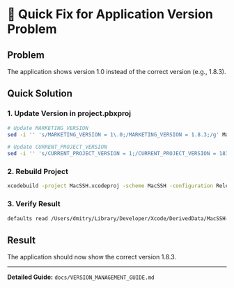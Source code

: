 # 🚀 Quick Fix for Application Version Problem

## Problem
The application shows version 1.0 instead of the correct version (e.g., 1.8.3).

## Quick Solution

### 1. Update Version in project.pbxproj
```bash
# Update MARKETING_VERSION
sed -i '' 's/MARKETING_VERSION = 1\.0;/MARKETING_VERSION = 1.8.3;/g' MacSSH.xcodeproj/project.pbxproj

# Update CURRENT_PROJECT_VERSION
sed -i '' 's/CURRENT_PROJECT_VERSION = 1;/CURRENT_PROJECT_VERSION = 183;/g' MacSSH.xcodeproj/project.pbxproj
```

### 2. Rebuild Project
```bash
xcodebuild -project MacSSH.xcodeproj -scheme MacSSH -configuration Release clean build
```

### 3. Verify Result
```bash
defaults read /Users/dmitry/Library/Developer/Xcode/DerivedData/MacSSH-*/Build/Products/Release/MacSSH.app/Contents/Info.plist CFBundleShortVersionString
```

## Result
The application should now show the correct version 1.8.3.

---

**Detailed Guide:** `docs/VERSION_MANAGEMENT_GUIDE.md`
